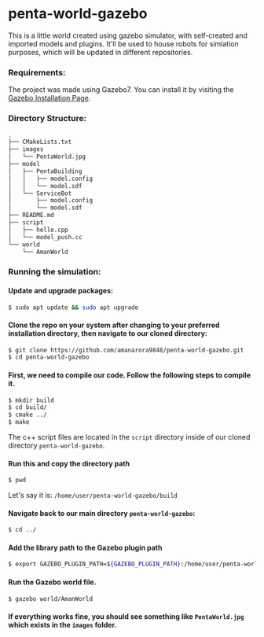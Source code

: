 # penta-world-gazebo
This is a little world created using gazebo simulator, with self-created and imported models and plugins. It'll be used to house robots for simlation purposes, which will be updated in different repositories.

### Requirements:

The project was made using Gazebo7. You can install it by visiting the [Gazebo Installation Page](http://gazebosim.org/tutorials?tut=install_ubuntu&ver=7.0).

### Directory Structure:
```bash
.
├── CMakeLists.txt
├── images
│   └── PentaWorld.jpg
├── model
│   ├── PentaBuilding
│   │   ├── model.config
│   │   └── model.sdf
│   └── ServiceBot
│       ├── model.config
│       └── model.sdf
├── README.md
├── script
│   ├── hello.cpp
│   └── model_push.cc
└── world
    └── AmanWorld
```

### Running the simulation:

#### Update and upgrade packages:
```bash
$ sudo apt update && sudo apt upgrade
```

#### Clone the repo on your system after changing to your preferred installation directory, then navigate to our cloned directory:
```bash
$ git clone https://github.com/amanarora9848/penta-world-gazebo.git
$ cd penta-world-gazebo
```

#### First, we need to compile our code. Follow the following steps to compile it.
```bash
$ mkdir build
$ cd build/
$ cmake ../
$ make
```
The c++ script files are located in the `script` directory inside of our cloned directory `penta-world-gazebo`.

#### Run this and copy the directory path
```bash
$ pwd
```
Let's say it is: `/home/user/penta-world-gazebo/build`

#### Navigate back to our main directory `penta-world-gazebo`:
```bash
$ cd ../
```

#### Add the library path to the Gazebo plugin path
```bash
$ export GAZEBO_PLUGIN_PATH=${GAZEBO_PLUGIN_PATH}:/home/user/penta-world-gazebo/build
```

#### Run the Gazebo world file.
```bash
$ gazebo world/AmanWorld
```

#### If everything works fine, you should see something like `PentaWorld.jpg` which exists in the `images` folder.
